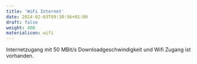 ```yaml
---
title: 'WiFi Internet'
date: 2024-02-03T09:30:56+01:00
draft: false
weight: 400
materialicon: wifi
---
```


Internetzugang mit 50 MBit/s Downloadgeschwindigkeit und Wifi Zugang ist vorhanden.

